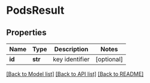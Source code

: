 # PodsResult

## Properties
Name | Type | Description | Notes
------------ | ------------- | ------------- | -------------
**id** | **str** | key identifier | [optional] 

[[Back to Model list]](../README.md#documentation-for-models) [[Back to API list]](../README.md#documentation-for-api-endpoints) [[Back to README]](../README.md)


